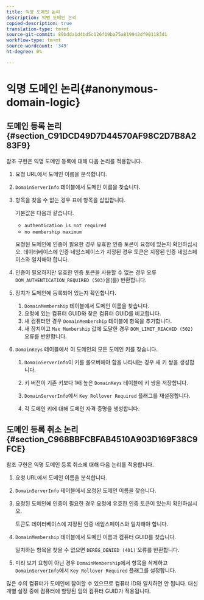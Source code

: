 ```yaml
---
title: 익명 도메인 논리
description: 익명 도메인 논리
copied-description: true
translation-type: tm+mt
source-git-commit: 89bdda1d4bd5c126f19ba75a819942df901183d1
workflow-type: tm+mt
source-wordcount: '349'
ht-degree: 0%

---
```



# 익명 도메인 논리{#anonymous-domain-logic}

## 도메인 등록 논리 {#section_C91DCD49D7D44570AF98C2D7B8A283F9}

참조 구현은 익명 도메인 등록에 대해 다음 논리를 적용합니다.

1. 요청 URL에서 도메인 이름을 분석합니다.
1. `DomainServerInfo` 테이블에서 도메인 이름을 찾습니다.
1. 항목을 찾을 수 없는 경우 표에 항목을 삽입합니다.

   기본값은 다음과 같습니다.

   * `authentication is not required`
   * `no membership maximum`

   요청된 도메인에 인증이 필요한 경우 유효한 인증 토큰이 요청에 있는지 확인하십시오. 데이터베이스에 인증 네임스페이스가 지정된 경우 토큰은 지정된 인증 네임스페이스와 일치해야 합니다.
1. 인증이 필요하지만 유효한 인증 토큰을 사용할 수 없는 경우 오류 `DOM_AUTHENTICATION_REQUIRED (503)`을(를) 반환합니다.
1. 장치가 도메인에 등록되어 있는지 확인합니다.

   1. `DomainMembership` 테이블에서 도메인 이름을 찾습니다.
   1. 요청에 있는 컴퓨터 GUID와 찾은 컴퓨터 GUID를 비교합니다.
   1. 새 컴퓨터인 경우 `DomainMembership` 테이블에 항목을 추가합니다.
   1. 새 장치이고 `Max Membership` 값에 도달한 경우 `DOM_LIMIT_REACHED (502)` 오류를 반환합니다.

1. `DomainKeys` 테이블에서 이 도메인의 모든 도메인 키를 찾습니다.

   1. `DomainServerInfo`이 키를 롤오버해야 함을 나타내는 경우 새 키 쌍을 생성합니다.
   1. 키 버전이 기존 키보다 1배 높은 `DomainKeys` 테이블에 키 쌍을 저장합니다.
   1. `DomainServerInfo`에서 `Key Rollover Required` 플래그를 재설정합니다.

   1. 각 도메인 키에 대해 도메인 자격 증명을 생성합니다.

## 도메인 등록 취소 논리 {#section_C968BBFCBFAB4510A903D169F38C9FCE}

참조 구현은 익명 도메인 등록 취소에 대해 다음 논리를 적용합니다.

1. 요청 URL에서 도메인 이름을 분석합니다.
1. `DomainServerInfo` 테이블에서 요청된 도메인 이름을 찾습니다.
1. 요청된 도메인에 인증이 필요한 경우 요청에 유효한 인증 토큰이 있는지 확인하십시오.

   토큰도 데이터베이스에 지정된 인증 네임스페이스와 일치해야 합니다.
1. `DomainMembership` 테이블에서 도메인 이름과 컴퓨터 GUID를 찾습니다.

   일치하는 항목을 찾을 수 없으면 `DEREG_DENIED (401)` 오류를 반환합니다.

1. 미리 보기 요청이 아닌 경우 `DomainMembership`에서 항목을 삭제하고 `DomainServerInfo`에서 `Key Rollover Required` 플래그를 설정합니다.

많은 수의 컴퓨터가 도메인에 참여할 수 있으므로 컴퓨터 ID와 일치하면 안 됩니다. 대신 개별 설정 중에 컴퓨터에 할당된 임의 컴퓨터 GUID가 적용됩니다.
